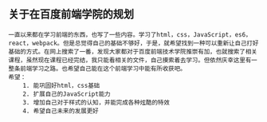 ## 关于在百度前端学院的规划
    一直以来都在学习前端的东西，也写了一些内容。学习了html，css，JavaScript，es6，react，webpack。但是总觉得自己的基础不够好，于是，就希望找到一种可以重新让自己打好基础的方式。在网上搜索了一番，发现大家都对于百度前端技术学院推崇有加，也就搜索了相关课程，虽然现在课程已经完结，我只能看相关的文件，自己摸索着去学习。但依然庆幸这里有一整条前端学习之路。也希望自己能在这个前端学习中能有所收获吧。
    希望：
        1. 能巩固好html，css基础
        2. 扩展自己的JavaScript能力
        3. 增加自己对于样式的认知，并能完成各种炫酷的特效
        4. 希望自己未来的发展更好